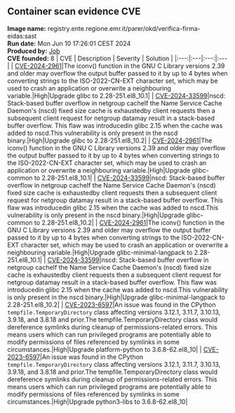 ## Container scan evidence CVE
<strong>Image name:</strong> registry.ente.regione.emr.it/parer/okd/verifica-firma-eidas:sast
<br/><strong>Run date:</strong> Mon Jun 10 17:26:01 CEST 2024
<br/><strong>Produced by:</strong> <a href="https://gitlab.ente.regione.emr.it/parer/okd/verifica-firma-eidas/-/jobs/261607">Job</a>
<br/><strong>CVE founded:</strong> 8
| CVE | Description | Severity | Solution | 
|:---:|:---|:---:|:---|
| [CVE-2024-2961](http://www.openwall.com/lists/oss-security/2024/04/17/9)|The iconv() function in the GNU C Library versions 2.39 and older may overflow the output buffer passed to it by up to 4 bytes when converting strings to the ISO-2022-CN-EXT character set, which may be used to crash an application or overwrite a neighbouring variable.|High|Upgrade glibc to 2.28-251.el8_10.1|
| [CVE-2024-33599](https://access.redhat.com/errata/RHSA-2024:3339)|nscd: Stack-based buffer overflow in netgroup cacheIf the Name Service Cache Daemon's (nscd) fixed size cache is exhaustedby client requests then a subsequent client request for netgroup datamay result in a stack-based buffer overflow.  This flaw was introducedin glibc 2.15 when the cache was added to nscd.This vulnerability is only present in the nscd binary.|High|Upgrade glibc to 2.28-251.el8_10.2|
| [CVE-2024-2961](http://www.openwall.com/lists/oss-security/2024/04/17/9)|The iconv() function in the GNU C Library versions 2.39 and older may overflow the output buffer passed to it by up to 4 bytes when converting strings to the ISO-2022-CN-EXT character set, which may be used to crash an application or overwrite a neighbouring variable.|High|Upgrade glibc-common to 2.28-251.el8_10.1|
| [CVE-2024-33599](https://access.redhat.com/errata/RHSA-2024:3339)|nscd: Stack-based buffer overflow in netgroup cacheIf the Name Service Cache Daemon's (nscd) fixed size cache is exhaustedby client requests then a subsequent client request for netgroup datamay result in a stack-based buffer overflow.  This flaw was introducedin glibc 2.15 when the cache was added to nscd.This vulnerability is only present in the nscd binary.|High|Upgrade glibc-common to 2.28-251.el8_10.2|
| [CVE-2024-2961](http://www.openwall.com/lists/oss-security/2024/04/17/9)|The iconv() function in the GNU C Library versions 2.39 and older may overflow the output buffer passed to it by up to 4 bytes when converting strings to the ISO-2022-CN-EXT character set, which may be used to crash an application or overwrite a neighbouring variable.|High|Upgrade glibc-minimal-langpack to 2.28-251.el8_10.1|
| [CVE-2024-33599](https://access.redhat.com/errata/RHSA-2024:3339)|nscd: Stack-based buffer overflow in netgroup cacheIf the Name Service Cache Daemon's (nscd) fixed size cache is exhaustedby client requests then a subsequent client request for netgroup datamay result in a stack-based buffer overflow.  This flaw was introducedin glibc 2.15 when the cache was added to nscd.This vulnerability is only present in the nscd binary.|High|Upgrade glibc-minimal-langpack to 2.28-251.el8_10.2|
| [CVE-2023-6597](http://www.openwall.com/lists/oss-security/2024/03/20/5)|An issue was found in the CPython `tempfile.TemporaryDirectory` class affecting versions 3.12.1, 3.11.7, 3.10.13, 3.9.18, and 3.8.18 and prior.The tempfile.TemporaryDirectory class would dereference symlinks during cleanup of permissions-related errors. This means users which can run privileged programs are potentially able to modify permissions of files referenced by symlinks in some circumstances.|High|Upgrade platform-python to 3.6.8-62.el8_10|
| [CVE-2023-6597](http://www.openwall.com/lists/oss-security/2024/03/20/5)|An issue was found in the CPython `tempfile.TemporaryDirectory` class affecting versions 3.12.1, 3.11.7, 3.10.13, 3.9.18, and 3.8.18 and prior.The tempfile.TemporaryDirectory class would dereference symlinks during cleanup of permissions-related errors. This means users which can run privileged programs are potentially able to modify permissions of files referenced by symlinks in some circumstances.|High|Upgrade python3-libs to 3.6.8-62.el8_10|
